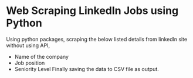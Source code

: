 # Web Scraping LinkedIn Jobs using Python
Using python packages, scraping the below listed details from linkedln site without using API,
 - Name of the company
 - Job position
 - Seniority Level
Finally saving the data to CSV file as output.
